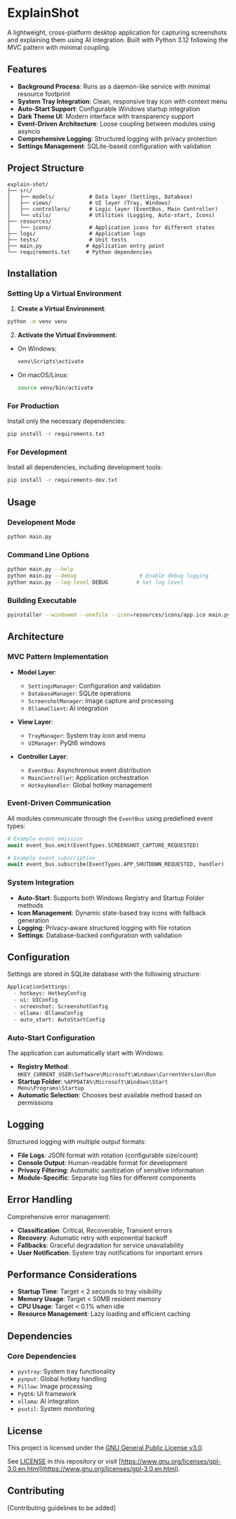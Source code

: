 # ExplainShot

A lightweight, cross-platform desktop application for capturing screenshots and explaining them using AI integration. Built with Python 3.12 following the MVC pattern with minimal coupling.

## Features

- **Background Process**: Runs as a daemon-like service with minimal resource footprint
- **System Tray Integration**: Clean, responsive tray icon with context menu
- **Auto-Start Support**: Configurable Windows startup integration
- **Dark Theme UI**: Modern interface with transparency support
- **Event-Driven Architecture**: Loose coupling between modules using asyncio
- **Comprehensive Logging**: Structured logging with privacy protection
- **Settings Management**: SQLite-based configuration with validation

## Project Structure

```
explain-shot/
├── src/
│   ├── models/           # Data layer (Settings, Database)
│   ├── views/            # UI layer (Tray, Windows)
│   ├── controllers/      # Logic layer (EventBus, Main Controller)
│   └── utils/            # Utilities (Logging, Auto-start, Icons)
├── resources/
│   └── icons/            # Application icons for different states
├── logs/                 # Application logs
├── tests/                # Unit tests
├── main.py              # Application entry point
└── requirements.txt     # Python dependencies
```

## Installation

### Setting Up a Virtual Environment

1. **Create a Virtual Environment**:
  ```bash
  python -m venv venv
  ```

2. **Activate the Virtual Environment**:
  - On Windows:
    ```bash
    venv\Scripts\activate
    ```
  - On macOS/Linux:
    ```bash
    source venv/bin/activate
    ```

### For Production
Install only the necessary dependencies:
```bash
pip install -r requirements.txt
```

### For Development
Install all dependencies, including development tools:
```bash
pip install -r requirements-dev.txt
```

## Usage

### Development Mode
```bash
python main.py
```

### Command Line Options
```bash
python main.py --help
python main.py --debug                    # Enable debug logging
python main.py --log-level DEBUG         # Set log level
```

### Building Executable
```bash
pyinstaller --windowed --onefile --icon=resources/icons/app.ico main.py
```

## Architecture

### MVC Pattern Implementation

- **Model Layer**:
  - `SettingsManager`: Configuration and validation
  - `DatabaseManager`: SQLite operations
  - `ScreenshotManager`: Image capture and processing
  - `OllamaClient`: AI integration

- **View Layer**:
  - `TrayManager`: System tray icon and menu
  - `UIManager`: PyQt6 windows

- **Controller Layer**:
  - `EventBus`: Asynchronous event distribution
  - `MainController`: Application orchestration
  - `HotkeyHandler`: Global hotkey management

### Event-Driven Communication

All modules communicate through the `EventBus` using predefined event types:

```python
# Example event emission
await event_bus.emit(EventTypes.SCREENSHOT_CAPTURE_REQUESTED)

# Example event subscription
await event_bus.subscribe(EventTypes.APP_SHUTDOWN_REQUESTED, handler)
```

### System Integration

- **Auto-Start**: Supports both Windows Registry and Startup Folder methods
- **Icon Management**: Dynamic state-based tray icons with fallback generation
- **Logging**: Privacy-aware structured logging with file rotation
- **Settings**: Database-backed configuration with validation

## Configuration

Settings are stored in SQLite database with the following structure:

```python
ApplicationSettings:
  - hotkeys: HotkeyConfig
  - ui: UIConfig
  - screenshot: ScreenshotConfig
  - ollama: OllamaConfig
  - auto_start: AutoStartConfig
```

### Auto-Start Configuration

The application can automatically start with Windows:

- **Registry Method**: `HKEY_CURRENT_USER\Software\Microsoft\Windows\CurrentVersion\Run`
- **Startup Folder**: `%APPDATA%\Microsoft\Windows\Start Menu\Programs\Startup`
- **Automatic Selection**: Chooses best available method based on permissions

## Logging

Structured logging with multiple output formats:

- **File Logs**: JSON format with rotation (configurable size/count)
- **Console Output**: Human-readable format for development
- **Privacy Filtering**: Automatic sanitization of sensitive information
- **Module-Specific**: Separate log files for different components

## Error Handling

Comprehensive error management:

- **Classification**: Critical, Recoverable, Transient errors
- **Recovery**: Automatic retry with exponential backoff
- **Fallbacks**: Graceful degradation for service unavailability
- **User Notification**: System tray notifications for important errors

## Performance Considerations

- **Startup Time**: Target < 2 seconds to tray visibility
- **Memory Usage**: Target < 50MB resident memory
- **CPU Usage**: Target < 0.1% when idle
- **Resource Management**: Lazy loading and efficient caching

## Dependencies

### Core Dependencies
- `pystray`: System tray functionality
- `pynput`: Global hotkey handling
- `Pillow`: Image processing
- `PyQt6`: UI framework
- `ollama`: AI integration
- `psutil`: System monitoring

## License

This project is licensed under the [GNU General Public License v3.0](https://www.gnu.org/licenses/gpl-3.0.en.html).

See [LICENSE](LICENSE) in this repository or visit [https://www.gnu.org/licenses/gpl-3.0.en.html](https://www.gnu.org/licenses/gpl-3.0.en.html).

## Contributing

[Contributing guidelines to be added]
